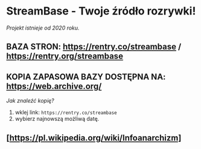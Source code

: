 # StreamBase - Twoje źródło rozrywki!
*Projekt istnieje od 2020 roku.*
## BAZA STRON: https://rentry.co/streambase / https://rentry.org/streambase
## KOPIA ZAPASOWA BAZY DOSTĘPNA NA: https://web.archive.org/
*Jak znaleźć kopię?*
1. wklej link: `https://rentry.co/streambase`
2. wybierz najnowszą możliwą datę.
## [https://pl.wikipedia.org/wiki/Infoanarchizm]
